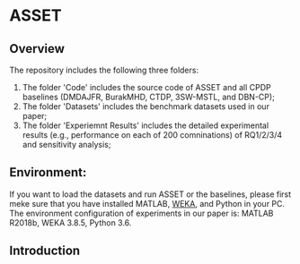 # ASSET
## Overview
The repository includes the following three folders:
1. The folder 'Code' includes the source code of ASSET and all CPDP baselines (DMDAJFR, BurakMHD, CTDP, 3SW-MSTL, and DBN-CP);
2. The folder 'Datasets' includes the benchmark datasets used in our paper;
3. The folder 'Experiemnt Results' includes the detailed experimental results (e.g., performance on each of 200 comninations) of RQ1/2/3/4 and sensitivity analysis;

## Environment: 
If you want to load the datasets and run ASSET or the baselines, please first meke sure that you have installed MATLAB, [WEKA](https://www.cs.waikato.ac.nz/ml/weka/index.html), and Python in your PC. The environment configuration of experiments in our paper is: MATLAB R2018b, WEKA 3.8.5, Python 3.6. 

## Introduction

